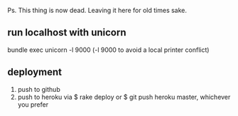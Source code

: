 Ps. This thing is now dead. Leaving it here for old times sake.

## run localhost with unicorn

bundle exec unicorn -l 9000
(-l 9000 to avoid a local printer conflict)

## deployment

1. push to github
2. push to heroku via $ rake deploy or $ git push heroku master, whichever you prefer
